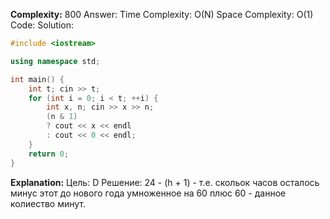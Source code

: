 **Complexity:** 800
Answer:
	Time Complexity: O(N)
	Space Complexity: O(1)
Code:
Solution:
```cpp
#include <iostream>

using namespace std;

int main() {
    int t; cin >> t;
    for (int i = 0; i < t; ++i) {
        int x, n; cin >> x >> n;
        (n & 1)
        ? cout << x << endl
        : cout << 0 << endl;
    }
    return 0;
}
```
**Explanation:**
	Цель: D 
	Решение: 24 - (h + 1) - т.е. скольок часов осталось минус этот до нового года умноженное на 60 плюс 60 - данное колиество минут.